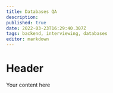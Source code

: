 ```yaml
---
title: Databases QA
description: 
published: true
date: 2022-03-23T16:29:40.307Z
tags: backend, interviewing, databases
editor: markdown
---
```


# Header
Your content here